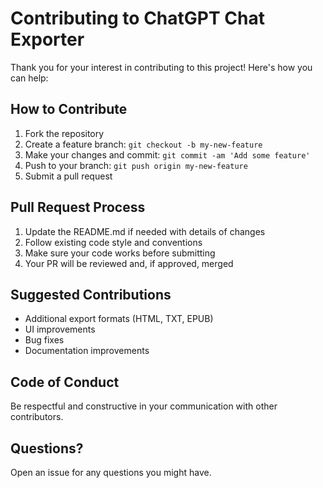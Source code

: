 # Contributing to ChatGPT Chat Exporter

Thank you for your interest in contributing to this project! Here's how you can help:

## How to Contribute

1. Fork the repository
2. Create a feature branch: `git checkout -b my-new-feature`
3. Make your changes and commit: `git commit -am 'Add some feature'`
4. Push to your branch: `git push origin my-new-feature`
5. Submit a pull request

## Pull Request Process

1. Update the README.md if needed with details of changes
2. Follow existing code style and conventions
3. Make sure your code works before submitting
4. Your PR will be reviewed and, if approved, merged

## Suggested Contributions

- Additional export formats (HTML, TXT, EPUB)
- UI improvements
- Bug fixes
- Documentation improvements

## Code of Conduct

Be respectful and constructive in your communication with other contributors.

## Questions?

Open an issue for any questions you might have. 